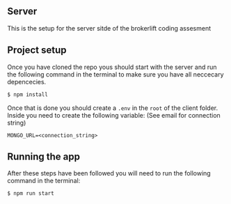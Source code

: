 ## Server

This is the setup for the server sitde of the brokerlift coding assesment

## Project setup

Once you have cloned the repo yous should start with the server and run the following command in the terminal to make sure you have all neccecary depencecies.

```bash
$ npm install
```

Once that is done you should create a `.env` in the `root` of the client folder. Inside you need to create the following variable: (See email for connection string)

```
MONGO_URL=<connection_string>
```

## Running the app

After these steps have been followed you will need to run the following command in the terminal:

```bash
$ npm run start
```
